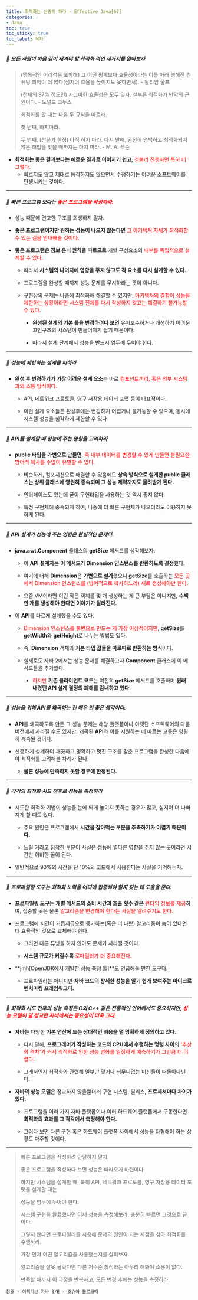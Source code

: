 ```yaml
---
title: 최적화는 신중히 하라 - Effective Java[67]
categories:
- Java
toc: true
toc_sticky: true
toc_label: 목차
---
```




##### 🔗 모든 사람이 마음 깊이 새겨야 할 최적화 격언 세가지를 알아보자

> (맹목적인 어리석음 포함해) 그 어떤 핑계보다 효율성이라는 이름 아래 행해진 컴퓨팅 죄악이 더 많다(심지어 효율을 높이지도 못하면서).  - 윌리엄 울프
>
> 
>
> (전체의 97% 정도인) 
> 자그마한 효율성은 모두 잊자. 섣부른 최적화가 만악의 근원이다. - 도널드 크누스
>
> 
>
>
> 최적화를 할 때는 다음 두 규칙을 따르라.
>
> 첫 번째, 하지마라.
>
> 두 번째, (전문가 한정) 아직 하지 마라. 다시 말해, 완전히 명백하고 최적화되지 않은 해법을 찾을 때까지는 하지 마라. - M. A. 잭슨

* **최적화는 좋은 결과보다는 해로운 결과로 이어지기 쉽고**, <span style="color:red;">섣불리 진행하면 특히 더 그렇다.</span>
  * 빠르지도 않고 제대로 동작하지도 않으면서 수정하기는 어려운 소프트웨어를 탄생시키는 것이다.



<hr>



##### 💎  빠른 프로그램 보다는 <span style="color:red;">좋은 프로그램을 작성하라.</span>

* 성능 때문에 견고한 구조를 희생하지 말자.



* **좋은 프로그램이지만 원하는 성능이 나오지 않는다면** <span style="color:red;">그 아키텍처 자체가 최적화할 수 있는 길을 안내해줄 것이다.</span>



* **좋은 프로그램은 정보 은닉 원칙을 따르므로** 개별 구성요소의 <span style="color:red;">내부를 독립적으로 설계할 수 있다.</span>

  * 따라서 **시스템의 나머지에 영향을 주지 않고도 각 요소를 다시 설계할 수 있다.**

  

  * 프로그램을 완성할 때까지 성능 문제를 무시하라는 뜻이 아니다.

  

  * 구현상의 문제는 나중에 최적화해 해결할 수 있지만, <span style="color:red;">아키텍처의 결함이 성능을 제한하는 상황이라면 시스템 전체를 다시 작성하지 않고는 해결하기 불가능할 수 있다.</span>

    * **완성된 설계의 기본 틀을 변경하려다 보면** 유지보수하거나 개선하기 어려운 꼬인구조의 시스템이 만들어지기 쉽기 때문이다.

    

    * 따라서 설계 단계에서 성능을 반드시 염두에 두어야 한다.



<hr>



##### 💎 성능에 제한하는 설계를 피하라

* **완성 후 변경하기가 가장 어려운 설계 요소**는 바로 <span style="color:red;">컴포넌트끼리, 혹은 외부 시스템과의 소통 방식이다.</span>

  * API, 네트워크 프로토콜, 영구 저장용 데이터 포맷 등이 대표적이다.

  

  * 이런 설계 요소들은 완성후에는 변경하기 어렵거나 불가능할 수 있으며, 동시에 시스템 성능을 심각하게 제한할 수 있다.



<hr>



##### 💎 API를 설계할 때 성능에 주는 영향을 고려하라

* **public 타입을 가변으로 만들면**, <span style="color:red;">즉 내부 데이터를 변경할 수 있게 만들면 불필요한 방어적 복사를 수없이 유발할 수 있다.</span>

  * 비슷하게, 컴포지션으로 해결할 수 있음에도 **상속 방식으로 설계한 public 클래스는 상위 클래스에 영원히 종속되며 그 성능 제약까지도 물려받게 된다.**

  

  * 인터페이스도 있는데 굳이 구현타입을 사용하는 것 역시 좋지 않다.

  

  * 특정 구현체에 종속되게 하여, 나중에 더 빠른 구현체가 나오더라도 이용하지 못하게 된다.



<hr>



##### 💎 API 설계가 성능에 주는 영향은 현실적인 문제다.

* **java.awt.Component** 클래스의 **getSize** 메서드를 생각해보자.

  * 이 **API 설계자는** **이 메서드가 Dimension 인스턴스를 반환하도록 결정**했다.

  

  * 여기에 더해 **Dimension**은 **가변으로 설계**했으니 **getSize**를 호출하는 <span style="color:red;">모든 곳에서 Dimension 인스턴스를 (방어적으로 복사하느라) 새로 생성해야만 한다.</span>

  

  * 요즘 VM이라면 이런 작은 객체를 몇 개 생성하는 게 큰 부담은 아니지만, **수백만 개를 생성해야 한다면 이야기가 달라진다.**



* 이 **API**를 다르게 설계했을 수도 있다.

  * <span style="color:red;">Dimension 인스턴스를 불변으로 만드는 게 가장 이상적이지만</span>, **getSize**를 **getWidth**와 **getHeight**로 나누는 방법도 있다.

  

  * 즉, **Dimension** 객체의 **기본 타입 값들을 따로따로 반환하는 방식**이다.

  

  * 실제로도 자바 2에서는 성능 문제를 해결하고자 **Component** 클래스에 이 메서드들을 추가했다.
    * <span style="color:red;">하지만</span> **기존 클라이언트 코드**는 여전히 **getSize** 메서드를 호출하며 **원래 내렸던 API 설계 결정의 폐해를 감내하고 있다.**



<hr>



##### 💎 성능을 위해 API를 왜곡하는 건 매우 안 좋은 생각이다.

* **API**를 왜곡하도록 만든 그 성능 문제는 해당 플랫폼이나 아랫단 소프트웨어의 다음 버전에서 사라질 수도 있지만, 왜곡된 **API**와 이를 지원하는 데 따르는 고통은 영원히 계속될 것이다.



* 신중하게 설계하여 깨끗하고 명확하고 멋진 구조를 갖춘 프로그램을 완성한 다음에야 최적화를 고려해볼 차례가 된다.
  * **물론 성능에 만족하지 못할 경우에 한정된다.**



<hr>



##### 💎 각각의 최적화 시도 전후로 성능을 측정하라

* 시도한 최적화 기법이 성능을 눈에 띄게 높이지 못하는 경우가 많고, 심지어 더 나빠지게 할 때도 있다.

  * 주요 원인은 프로그램에서 **시간을 잡아먹는 부분을 추측하기가 어렵기 때문이다.**

  

  * 느릴 거라고 짐작한 부분이 사실은 성능에 별다른 영향을 주지 않는 곳이라면 시간만 허비한 꼴이 된다.

  

* 일반적으로 90%의 시간을 단 10%의 코드에서 사용한다는 사실을 기억해두자.



<hr>



##### 💎 프로파일링 도구는 최적화 노력을 어디에 집중해야 할지 찾는 데 도움을 준다.

* **프로파일링 도구**는 **개별 메서드의 소비 시간과 호출 횟수 같은** <span style="color:red;">런타임 정보를 제공</span>하여, 집중할 곳은 물론 <span style="color:red;">알고리즘을 변경해야 한다는 사실을 알려주기도 한다.</span>



* 프로그램에 시간이 거듭제곱으로 증가하는(혹은 더 나쁜) 알고리즘이 숨어 있다면 더 효율적인 것으로 교체해야 한다.

  * 그러면 다른 튜닝을 하지 않아도 문제가 사라질 것이다.

  

  * **시스템 규모가 커질수록** <span style="color:red;">로파일러가 더 중요해진다.</span>



* **jmh[OpenJDK에서 개발한 성능 측정 툴]**도 언급해둘 만한 도구다.
  * 프로파일러는 아니지만 **자바 코드의 상세한 성능을 알기 쉽게 보여주는 마이크로 벤치마킹 프레임워크다.**



<hr>



##### 💎 최적화 시도 전후의 성능 측정은 C와 C++ 같은 전통적인 언어에서도 중요하지만, <span style="color:red;">성능 모델이 덜 정교한 자바에서는 중요성이 더욱 크다.</span>

* **자바는** 다양한 **기본 연산에 드는 상대적인 비용을 덜 명확하게 정의하고 있다.**

  * 다시 말해, **프로그래머가 작성하는 코드와 CPU에서 수행하는 명령 사이**의 <span style="color:red;">'추상화 격차'가 커서 최적화로 인한 성능 변화를 일정하게 예측하기가 그만큼 더 어렵다.</span>

  

  * 그래서인지 최적화와 관련해 일부만 맞거나 터무니없는 미신들이 떠돌아다닌다.



* **자바의 성능 모델**은 정교하지 않을뿐더러 구현 시스템, 릴리스, **프로세서마다 차이가 있다.**

  * 프로그램을 여러 가지 자바 플랫폼이나 여러 하드웨어 플랫폼에서 구동한다면 **최적화의 효과를 그 각각에서 측정해야 한다.**

  

  * 그러다 보면 다른 구현 혹은 하드웨어 플랫폼 사이에서 성능을 타협해야 하는 상황도 마주할 것이다.



<hr>



> 빠른 프로그램을 작성하려 안달하지 말자.
>
> 
>
> 좋은 프로그램을 작성하다 보면 성능은 따라오게 마련이다.
>
> 하지만 시스템을 설계할 때, 특히 API, 네트워크 프로토콜, 영구 저장용 데이터 포맷을 설계할 때는 
>
> 성능을 염두에 두어야 한다.
>
> 
>
> 시스템 구현을 완료했다면 이제 성능을 측정해보라. 충분히 빠르면 그것으로 끝이다.
>
> 그렇지 않다면 프로파일러를 사용해 문제의 원인이 되는 지점을 찾아 최적화를 수행하라.
>
> 
>
> 가장 먼저 어떤 알고리즘을 사용했는지를 살펴보자. 
>
> 알고리즘을 잘못 골랐다면 다른 저수준 최적화는 아무리 해봐야 소용이 없다.
>
> 만족할 때까지 이 과정을 반복하고, 모든 변경 후에는 성능을 측정하라.








```
참조 - 이펙티브 자바 3/E - 조슈아 블로크때
```

